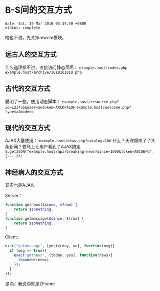 # B-S间的交互方式
```{metadata}
date: Sat, 19 Mar 2016 03:14:40 +0800
status: complete
```

啥也不说，先关掉rewrite模块。

## 远古人的交互方式
什么道理都不讲，直接访问静态页面：
`example.host/index.php`
`example.host/archive/1010101010.php`

## 古代的交互方式
聪明了一些，使用动态脚本：
`example.host/resource.php?id=123456&user=a&token=AXCDFASDF`
`example.host/welcome.php?type=a&mode=b`

## 现代的交互方式
AJAX大量使用：
`example.host/news.php?catalog=100`
什么？天津爆炸了？头条新闻？要马上让用户看到？AJAX搞定
`$.getJSON("example.host/api/breaking-news?since=1000&token=ABCDEFG",{....});`

## 神经病人的交互方式
其实也是AJAX。

Server：
```php
function getnews($since, $from) {
    return $something;
}
function getmessage($since, $from) {
    return $something;
}
```

Client:
```javascript
exec("getmessage", [yesterday, me], function(msg){
  if (msg == true){
    exec("getnews", [today, you], function(news){
      shownews(news);
    });
  }
});
```
是滴，我说滴就是ZFrame
